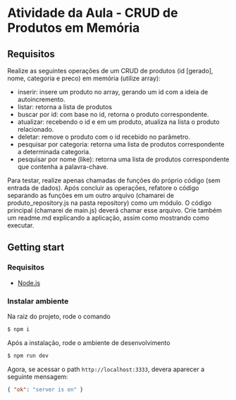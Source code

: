 # Atividade da Aula - CRUD de Produtos em Memória

## Requisitos

Realize as seguintes operações de um CRUD de produtos (id [gerado], nome, categoria e preco) em memória (utilize array):

- inserir: insere um produto no array, gerando um id com a ideia de autoincremento.
- listar: retorna a lista de produtos
- buscar por id: com base no id, retorna o produto correspondente.
- atualizar: recebendo o id e em um produto, atualiza na lista o produto relacionado.
- deletar: remove o produto com o id recebido no parâmetro.
- pesquisar por categoria: retorna uma lista de produtos correspondente a determinada categoria.
- pesquisar por nome (like): retorna uma lista de produtos correspondente que contenha a palavra-chave.

Para testar, realize apenas chamadas de funções do próprio código (sem entrada de dados).
Após concluir as operações, refatore o código separando as funções em um outro arquivo (chamarei de produto_repository.js na pasta repository) como um módulo. O código principal (chamarei de main.js) deverá chamar esse arquivo.
Crie também um readme.md explicando a aplicação, assim como mostrando como executar.


## Getting start

### Requisitos

 - [Node.js](https://nodejs.org/en)


### Instalar ambiente

Na raiz do projeto, rode o comando 

```bash
$ npm i
```

Após a instalação, rode o ambiente de desenvolvimento

```bash
$ npm run dev
```

Agora, se acessar o path `http://localhost:3333`, devera aparecer a seguinte mensagem:

```json
{ "ok": "server is on" }
```